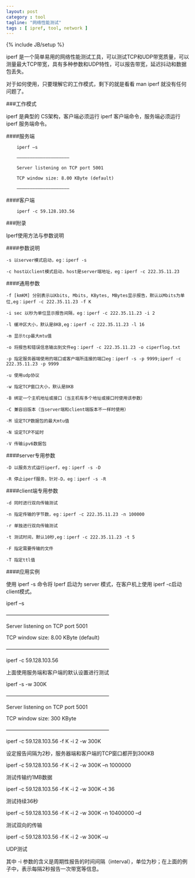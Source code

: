 ```yaml
---
layout: post
category : tool 
tagline: "网络性能测试"
tags : [ ipref, tool, network ]
---
```

{% include JB/setup %}

iperf 是一个简单易用的网络性能测试工具，可以测试TCP和UDP带宽质量，可以测量最大TCP带宽，具有多种参数和UDP特性，可以报告带宽，延迟抖动和数据包丢失。

对于如何使用，只要理解它的工作模式，剩下的就是看看 man iperf 就没有任何问题了。

###工作模式

iperf 是典型的 CS架构，客户端必须运行 iperf 客户端命令，服务端必须运行 iperf 服务端命令。

####服务端

		iperf –s

		————————————————————

		Server listening on TCP port 5001

		TCP window size: 8.00 KByte (default)

		————————————————————


####客户端

		iperf -c 59.128.103.56


###附录

Iperf使用方法与参数说明


####参数说明

	-s 以server模式启动，eg：iperf -s

	-c host以client模式启动，host是server端地址，eg：iperf -c 222.35.11.23


####通用参数

	-f [kmKM] 分别表示以Kbits, Mbits, KBytes, MBytes显示报告，默认以Mbits为单位,eg：iperf -c 222.35.11.23 -f K

	-i sec 以秒为单位显示报告间隔，eg：iperf -c 222.35.11.23 -i 2

	-l 缓冲区大小，默认是8KB,eg：iperf -c 222.35.11.23 -l 16

	-m 显示tcp最大mtu值

	-o 将报告和错误信息输出到文件eg：iperf -c 222.35.11.23 -o ciperflog.txt

	-p 指定服务器端使用的端口或客户端所连接的端口eg：iperf -s -p 9999;iperf -c 222.35.11.23 -p 9999

	-u 使用udp协议

	-w 指定TCP窗口大小，默认是8KB

	-B 绑定一个主机地址或接口（当主机有多个地址或接口时使用该参数）

	-C 兼容旧版本（当server端和client端版本不一样时使用）

	-M 设定TCP数据包的最大mtu值

	-N 设定TCP不延时

	-V 传输ipv6数据包


####server专用参数

	-D 以服务方式运行iperf，eg：iperf -s -D

	-R 停止iperf服务，针对-D，eg：iperf -s -R


####client端专用参数

	-d 同时进行双向传输测试

	-n 指定传输的字节数，eg：iperf -c 222.35.11.23 -n 100000

	-r 单独进行双向传输测试

	-t 测试时间，默认10秒,eg：iperf -c 222.35.11.23 -t 5

	-F 指定需要传输的文件

	-T 指定ttl值


####应用实例

使用 iperf -s 命令将 Iperf 启动为 server 模式，在客户机上使用 iperf -c启动client模式。

iperf –s

————————————————————

Server listening on TCP port 5001

TCP window size: 8.00 KByte (default)

————————————————————


iperf -c 59.128.103.56

上面使用服务端和客户端的默认设置进行测试


iperf -s -w 300K

————————————————————

Server listening on TCP port 5001

TCP window size:  300 KByte

————————————————————


iperf -c 59.128.103.56 -f K -i 2 -w 300K

设定报告间隔为2秒，服务器端和客户端的TCP窗口都开到300KB


iperf -c 59.128.103.56 -f K -i 2 -w 300K –n 1000000

测试传输约1MB数据


iperf -c 59.128.103.56 -f K -i 2 -w 300K –t 36

测试持续36秒


iperf -c 59.128.103.56 -f K -i 2 -w 300K -n 10400000 –d

测试双向的传输


iperf -c 59.128.103.56 -f K -i 2 -w 300K –u

UDP测试


其中 -i 参数的含义是周期性报告的时间间隔（interval），单位为秒；在上面的例子中，表示每隔2秒报告一次带宽等信息。
